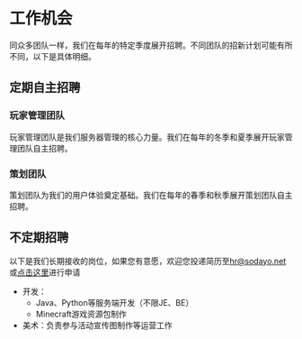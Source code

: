 # 工作机会

同众多团队一样，我们在每年的特定季度展开招聘。不同团队的招新计划可能有所不同，以下是具体明细。

## 定期自主招聘

### 玩家管理团队

玩家管理团队是我们服务器管理的核心力量。我们在每年的冬季和夏季展开玩家管理团队自主招聘。

### 策划团队

策划团队为我们的用户体验奠定基础。我们在每年的春季和秋季展开策划团队自主招聘。

## 不定期招聘

以下是我们长期接收的岗位，如果您有意愿，欢迎您投递简历至[hr@sodayo.net](mailto:hr@sodayo.net)或[点击这里](https://fap-studio.feishu.cn/share/base/form/shrcnkUaYuPbNv5QeKSm0hO85Qc)进行申请

- 开发：
  - Java、Python等服务端开发（不限JE、BE）
  - Minecraft游戏资源包制作
- 美术：负责参与活动宣传图制作等运营工作
